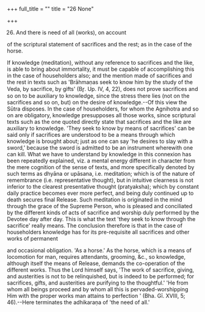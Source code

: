 +++
full_title = ""
title = "26 None"

+++


26. And there is need of all (works), on account

of the scriptural statement of sacrifices and the rest; as in the case of the horse.

If knowledge (meditation), without any reference to sacrifices and the like, is able to bring about immortality, it must be capable of accomplishing this in the case of householders also; and the mention made of sacrifices and the rest in texts such as 'Brāhmaṇas seek to know him by the study of the Veda, by sacrifice, by gifts' (Br̥. Up. IV, 4, 22), does not prove sacrifices and so on to be auxiliary to knowledge, since the stress there lies (not on the sacrifices and so on, but) on the desire of knowledge.--Of this view the Sūtra disposes. In the case of householders, for whom the Agnihotra and so on are obligatory, knowledge presupposes all those works, since scriptural texts such as the one quoted directly state that sacrifices and the like are auxiliary to knowledge. 'They seek to know by means of sacrifices' can be said only if sacrifices are understood to be a means through which knowledge is brought about; just as one can say 'he desires to slay with a sword,' because the sword is admitted to be an instrument wherewith one can kill. What we have to understand by knowledge in this connexion has been repeatedly explained, viz. a mental energy different in character from the mere cognition of the sense of texts, and more specifically denoted by such terms as dhyāna or upāsana, i.e. meditation; which is of the nature of remembrance (i.e. representative thought), but in intuitive clearness is not inferior to the clearest presentative thought (pratyaksha); which by constant daily practice becomes ever more perfect, and being duly continued up to death secures final Release. Such meditation is originated in the mind through the grace of the Supreme Person, who is pleased and conciliated by the different kinds of acts of sacrifice and worship duly performed by the Devotee day after day. This is what the text 'they seek to know through the sacrifice' really means. The conclusion therefore is that in the case of householders knowledge has for its pre-requisite all sacrifices and other works of permanent

and occasional obligation. 'As a horse.' As the horse, which is a means of locomotion for man, requires attendants, grooming, &c., so knowledge, although itself the means of Release, demands the co-operation of the different works. Thus the Lord himself says, 'The work of sacrifice, giving, and austerities is not to be relinquished, but is indeed to be performed; for sacrifices, gifts, and austerities are purifying to the thoughtful.' 'He from whom all beings proceed and by whom all this is pervaded-worshipping Him with the proper works man attains to perfection ' (Bha. Gī. XVIII, 5; 46).--Here terminates the adhikaraṇa of 'the need of all.'

